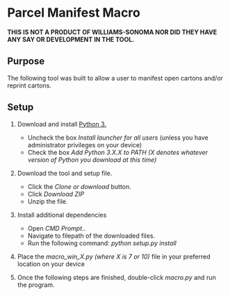 # Parcel Manifest Macro

**THIS IS NOT A PRODUCT OF WILLIAMS-SONOMA NOR DID THEY HAVE ANY SAY OR DEVELOPMENT IN THE TOOL.**

## Purpose 
The following tool was built to allow a user to manifest open cartons and/or reprint cartons.

## Setup 
1. Download and install [Python 3.](https://www.python.org/downloads/)
    * Uncheck the box *Install launcher for all users* (unless you have administrator privileges on your device) 
    * Check the box *Add Python 3.X.X to PATH (X denotes whatever version of Python you download at this time)*

2. Download the tool and setup file. 
   * Click the *Clone or download* button. 
   * Click *Download ZIP*
   * Unzip the file. 

3. Install additional dependencies
   * Open *CMD Prompt*..
   * Navigate to filepath of the downloaded files.
   * Run the following command: *python setup.py install*
   
4. Place the *macro_win_X.py (where X is 7 or 10)* file in your preferred location on your device

5. Once the following steps are finished, double-click *macro.py* and run the program. 

